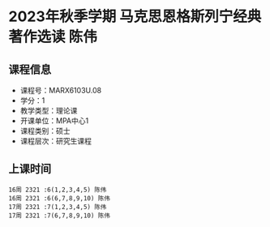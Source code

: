 # 2023年秋季学期 马克思恩格斯列宁经典著作选读 陈伟






## 课程信息

- 课程号：MARX6103U.08
- 学分：1
- 教学类型：理论课
- 开课单位：MPA中心1
- 课程类别：硕士
- 课程层次：研究生课程

## 上课时间

```
16周 2321 :6(1,2,3,4,5) 陈伟
16周 2321 :6(6,7,8,9,10) 陈伟
17周 2321 :7(1,2,3,4,5) 陈伟
17周 2321 :7(6,7,8,9,10) 陈伟
```


